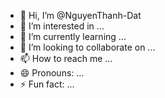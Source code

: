- 👋 Hi, I’m @NguyenThanh-Dat
- 👀 I’m interested in ...
- 🌱 I’m currently learning ...
- 💞️ I’m looking to collaborate on ...
- 📫 How to reach me ...
- 😄 Pronouns: ...
- ⚡ Fun fact: ...

<!---
NguyenThanh-Dat/NguyenThanh-Dat is a ✨ special ✨ repository because its `README.md` (this file) appears on your GitHub profile.
You can click the Preview link to take a look at your changes.
--->
